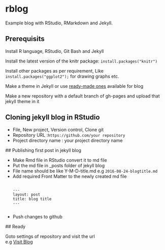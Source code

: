# rblog
Example blog with RStudio, RMarkdown and Jekyll.

## Prerequisits
<p>Install R language, RStudio, Git Bash and Jekyll</p>
<p>Install the latest version of the knitr package: <code>install.packages("knitr")</code></p>
<p>Install other packages as per requirement, Like <code>install.packages("ggplot2");</code> for drawing graphs etc.</p>
<p>Make a theme in Jekyll or use <a target="_blank" href="http://jekyllthemes.org/">ready-made ones</a> available for blog</p>
<p>Make a new repository with a default branch of gh-pages and upload that jekyll theme in it</p>

## Cloning jekyll blog in RStudio
<ul>
 <li>File, New project, Version control, Clone git</li>
 <li>Repository URL :<code>https://github.com/your repository</code></li>
 <li>Project directory name : your project directory name</li>
</ul>
## Publishing first post in jekyll blog
<p>
<ul>
<li> Make Rmd file in RStudio convert it to md file</li>
<li> Put the md file in _posts folder of jekyll blog</li> 
<li>File name should be like Y-M-D-title.md  e.g <code>2016-08-24-blogtitle.md</code></li>
<li>Add required Front Matter to the newly created md file<br>
<code>
<pre>
---
layout: post
title: blog title
---
</pre>
</code>
</li>
<li>Push changes to github</li>
</ul>
</p>
## Ready
<p>Goto settings of repository and visit the url<br>
e.g <a href="https://project-spinoza.github.io/rblog/">Visit Blog</a>
</p>

